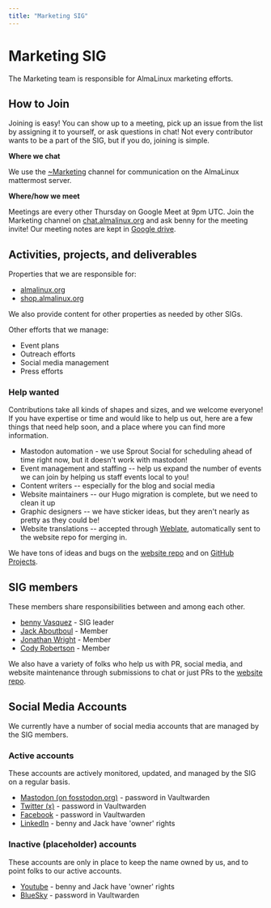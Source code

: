 ```yaml
---
title: "Marketing SIG"
---
```

# Marketing SIG

The Marketing team is responsible for AlmaLinux marketing efforts.

## How to Join

Joining is easy! You can show up to a meeting, pick up an issue from the list by assigning it to yourself, or ask questions in chat! Not every contributor wants to be a part of the SIG, but if you do, joining is simple. 

**Where we chat**

We use the [~Marketing](https://chat.almalinux.org/almalinux/channels/marketing) channel for communication on the AlmaLinux mattermost server.

**Where/how we meet**

Meetings are every other Thursday on Google Meet at 9pm UTC. Join the Marketing channel on [chat.almalinux.org](https://chat.almalinux.org/almalinux/channels/marketing) and ask benny for the meeting invite! Our meeting notes are kept in [Google drive](https://docs.google.com/document/d/1OK8mQSU-EucCT-VdFVOd87BECmVSXIKXkG7uhLubs9o/edit#heading=h.9ynhotw081jk).

## Activities, projects, and deliverables

Properties that we are responsible for:

* [almalinux.org](https://almalinux.org)
* [shop.almalinux.org](shop.almalinux.org)

We also provide content for other properties as needed by other SIGs.

Other efforts that we manage: 

* Event plans
* Outreach efforts
* Social media management
* Press efforts

### Help wanted

Contributions take all kinds of shapes and sizes, and we welcome everyone! If you have expertise or time and would like to help us out, here are a few things that need help soon, and a place where you can find more information.

* Mastodon automation - we use Sprout Social for scheduling ahead of time right now, but it doesn't work with mastodon! 
* Event management and staffing -- help us expand the number of events we can join by helping us staff events local to you!
* Content writers -- especially for the blog and social media
* Website maintainers -- our Hugo migration is complete, but we need to clean it up
* Graphic designers -- we have sticker ideas, but they aren't nearly as pretty as they could be!
* Website translations -- accepted through [Weblate](https://hosted.weblate.org/projects/almalinux/website-backend/), automatically sent to the website repo for merging in. 

We have tons of ideas and bugs on the [website repo](https://github.com/AlmaLinux/almalinux.org) and on [GitHub Projects](https://github.com/orgs/AlmaLinux/projects/5/views/1).

## SIG members

These members share responsibilities between and among each other.

* [benny Vasquez](mailto:benny@almalinux.org) - SIG leader
* [Jack Aboutboul](mailto:jack@almalinux.org) - Member
* [Jonathan Wright](mailto:jonathan@almalinux.org) - Member 
* [Cody Robertson](mailto:crobertson@almalinux.org) - Member 

We also have a variety of folks who help us with PR, social media, and website maintenance through submissions to chat or just PRs to the [website repo](https://github.com/AlmaLinux/almalinux.org).

## Social Media Accounts

We currently have a number of social media accounts that are managed by the SIG members. 

### Active accounts

These accounts are actively monitored, updated, and managed by the SIG on a regular basis. 

* [Mastodon (on fosstodon.org)](https://fosstodon.org/@almalinux) - password in Vaultwarden
* [Twitter (x)](https://twitter.com/almalinux) - password in Vaultwarden
* [Facebook](https://www.facebook.com/AlmaLinux/) - password in Vaultwarden
* [LinkedIn](https://www.linkedin.com/company/almalinuxos/) - benny and Jack have 'owner' rights

### Inactive (placeholder) accounts

These accounts are only in place to keep the name owned by us, and to point folks to our active accounts.

* [Youtube](https://www.youtube.com/@almalinux6891) - benny and Jack have 'owner' rights
* [BlueSky](bsky.app/almalinux) - password in Vaultwarden
